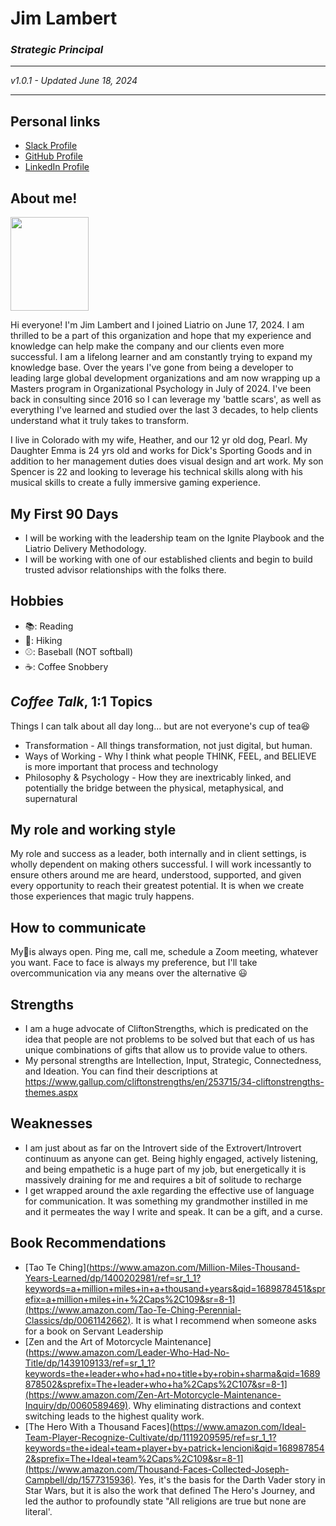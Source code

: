 # **Jim Lambert**
### *Strategic Principal* 
________
*v1.0.1 - Updated June 18, 2024*
________
## Personal links

 - [Slack Profile](https://liatrio.slack.com/team/U078T7BV4SC)
 - [GitHub Profile](https://github.com/lambertjim5150)
 - [LinkedIn Profile](https://www.linkedin.com/in/leanagileleader/)

## About me!
<img src="https://github.com/lambertjim5150/lambertjim5150/assets/172928529/41edab2e-5c4f-4f19-8756-74b5a61e0c4a" width="125" height="150">

Hi everyone! I'm Jim Lambert and I joined Liatrio on June 17, 2024. I am thrilled to be a part of this organization and hope that my experience and knowledge can help make the company and our clients even more successful. I am a lifelong learner and am constantly trying to expand my knowledge base. Over the years I've gone from being a developer to leading large global development organizations and am now wrapping up a Masters program in Organizational Psychology in July of 2024. I've been back in consulting since 2016 so I can leverage my 'battle scars', as well as everything I've learned and studied over the last 3 decades, to help clients understand what it truly takes to transform. 

I live in Colorado with my wife, Heather, and our 12 yr old dog, Pearl. My Daughter Emma is 24 yrs old and works for Dick's Sporting Goods and in addition to her management duties does visual design and art work. My son Spencer is 22 and looking to leverage his technical skills along with his musical skills to create a fully immersive gaming experience. 

## My First 90 Days
* I will be working with the leadership team on the Ignite Playbook and the Liatrio Delivery Methodology. 
* I will be working with one of our established clients and begin to build trusted advisor relationships with the folks there.

## Hobbies
- 📚: Reading
- 🥾: Hiking
- ⚾: Baseball (NOT softball)
- ☕: Coffee Snobbery 

## *Coffee Talk*, 1:1 Topics

Things I can talk about all day long... but are not everyone's cup of tea😆

- Transformation - All things transformation, not just digital, but human.
- Ways of Working - Why I think what people THINK, FEEL, and BELIEVE is more important that process and technology
- Philosophy & Psychology - How they are inextricably linked, and potentially the bridge between the physical, metaphysical, and supernatural 

## My role and working style

My role and success as a leader, both internally and in client settings, is wholly dependent on making others successful. I will work incessantly to ensure others around me are heard, understood, supported, and given every opportunity to reach their greatest potential. It is when we create those experiences that magic truly happens.

## How to communicate
My🚪is always open. Ping me, call me, schedule a Zoom meeting, whatever you want. Face to face is always my preference, but I'll take overcommunication via any means over the alternative 😃

## Strengths

- I am a huge advocate of CliftonStrengths, which is predicated on the idea that people are not problems to be solved but that each of us has unique combinations of gifts that allow us to provide value to others. 
- My personal strengths are Intellection, Input, Strategic, Connectedness, and Ideation. You can find their descriptions at https://www.gallup.com/cliftonstrengths/en/253715/34-cliftonstrengths-themes.aspx

## Weaknesses

- I am just about as far on the Introvert side of the Extrovert/Introvert continuum as anyone can get. Being highly engaged, actively listening, and being empathetic is a huge part of my job, but energetically it is massively draining for me and requires a bit of solitude to recharge
- I get wrapped around the axle regarding the effective use of language for communication. It was something my grandmother instilled in me and it permeates the way I write and speak. It can be a gift, and a curse. 

## Book Recommendations

* [Tao Te Ching](https://www.amazon.com/Million-Miles-Thousand-Years-Learned/dp/1400202981/ref=sr_1_1?keywords=a+million+miles+in+a+thousand+years&qid=1689878451&sprefix=a+million+miles+in+%2Caps%2C109&sr=8-1](https://www.amazon.com/Tao-Te-Ching-Perennial-Classics/dp/0061142662). It is what I recommend when someone asks for a book on Servant Leadership
* [Zen and the Art of Motorcycle Maintenance](https://www.amazon.com/Leader-Who-Had-No-Title/dp/1439109133/ref=sr_1_1?keywords=the+leader+who+had+no+title+by+robin+sharma&qid=1689878502&sprefix=The+leader+who+ha%2Caps%2C107&sr=8-1](https://www.amazon.com/Zen-Art-Motorcycle-Maintenance-Inquiry/dp/0060589469). Why eliminating distractions and context switching leads to the highest quality work.
* [The Hero With a Thousand Faces](https://www.amazon.com/Ideal-Team-Player-Recognize-Cultivate/dp/1119209595/ref=sr_1_1?keywords=the+ideal+team+player+by+patrick+lencioni&qid=1689878542&sprefix=The+Ideal+team%2Caps%2C109&sr=8-1](https://www.amazon.com/Thousand-Faces-Collected-Joseph-Campbell/dp/1577315936). Yes, it's the basis for the Darth Vader story in Star Wars, but it is also the work that defined The Hero's Journey, and led the author to profoundly state "All religions are true but none are literal'.

<!---
lambertjim5150/lambertjim5150 is a ✨ special ✨ repository because its `README.md` (this file) appears on your GitHub profile.
You can click the Preview link to take a look at your changes.
--->
